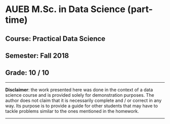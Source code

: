 # AUEB M.Sc. in Data Science (part-time)
## Course: Practical Data Science
## Semester: Fall 2018

## Grade: 10 / 10

----------

**Disclaimer**: the work presented here was done in the context of a data science course and is provided solely for demonstration purposes. The author does not claim that it is necessarily complete and / or correct in any way. Its purpose is to provide a guide for other students that may have to tackle problems similar to the ones mentioned in the homework.

----------